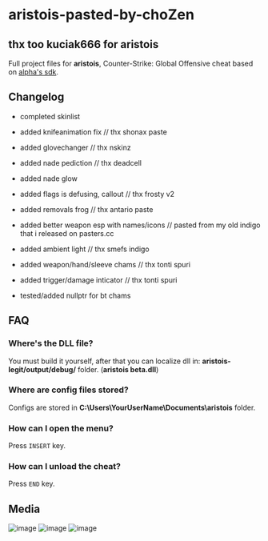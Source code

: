 
# aristois-pasted-by-choZen   
##  thx too kuciak666 for aristois

Full project files for **aristois**, Counter-Strike: Global Offensive cheat based on [alpha's sdk](https://github.com/alphauc/sdk).

## Changelog
+ completed skinlist						
+ added knifeanimation fix				// thx shonax paste
+ added glovechanger						// thx nskinz 
+ added nade pediction						// thx deadcell
+ added nade glow							
+ added flags is defusing, callout			// thx frosty v2
+ added removals frog						// thx antario paste
+ added better weapon esp with names/icons  // pasted from my old indigo that i released on pasters.cc 
+ added ambient light						// thx smefs indigo 
+ added weapon/hand/sleeve chams			// thx tonti spuri
+ added trigger/damage inticator			// thx tonti spuri

+ tested/added nullptr for bt chams


## FAQ
### Where's the DLL file?
You must build it yourself, after that you can localize dll in: **aristois-legit/output/debug/** folder. (**aristois beta.dll**)

### Where are config files stored?
Configs are stored in **C:\Users\YourUserName\Documents\aristois** folder.

### How can I open the menu?
Press `INSERT` key.

### How can I unload the cheat?
Press `END` key.

## Media
![image](https://imgur.com/X5vQfY2.png)
![image](https://imgur.com/Yhqxk4z.png)
![image](https://imgur.com/W3sz6rE.png)

  
